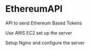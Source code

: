 # EthereumAPI
API to send Ethereum Based Tokens

Use AWS EC2 set up the server

Setup Nginx and configure the server
